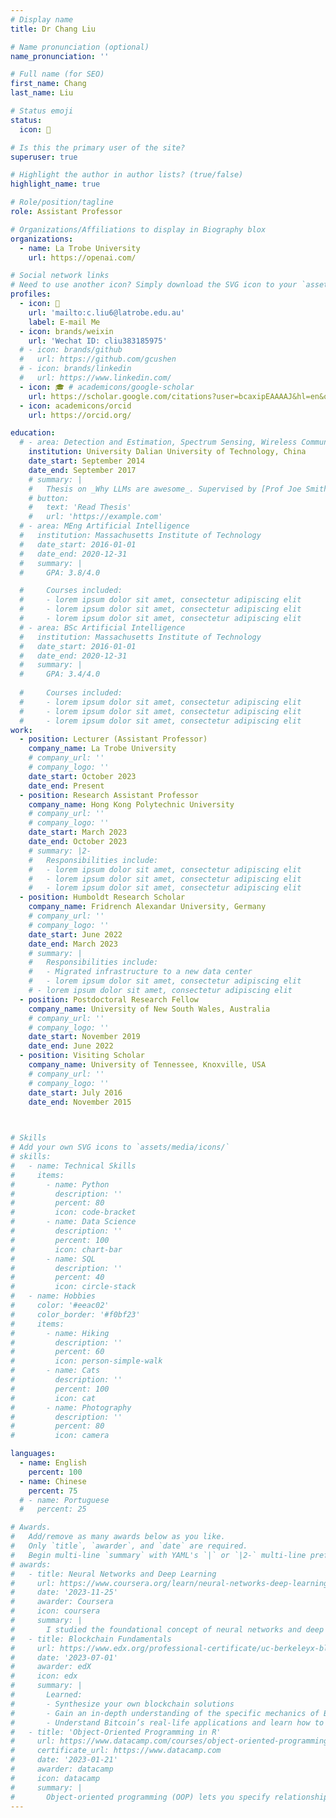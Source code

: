 ```yaml
---
# Display name
title: Dr Chang Liu 

# Name pronunciation (optional)
name_pronunciation: ''

# Full name (for SEO)
first_name: Chang 
last_name: Liu 

# Status emoji
status: 
  icon: 🙌

# Is this the primary user of the site?
superuser: true

# Highlight the author in author lists? (true/false)
highlight_name: true

# Role/position/tagline
role: Assistant Professor 

# Organizations/Affiliations to display in Biography blox
organizations:
  - name: La Trobe University 
    url: https://openai.com/ 

# Social network links
# Need to use another icon? Simply download the SVG icon to your `assets/media/icons/` folder.
profiles:
  - icon: 📧
    url: 'mailto:c.liu6@latrobe.edu.au'
    label: E-mail Me
  - icon: brands/weixin 
    url: 'Wechat ID: cliu383185975'
  # - icon: brands/github
  #   url: https://github.com/gcushen
  # - icon: brands/linkedin
  #   url: https://www.linkedin.com/
  - icon: 🎓 # academicons/google-scholar 
    url: https://scholar.google.com/citations?user=bcaxipEAAAAJ&hl=en&oi=sra
  - icon: academicons/orcid
    url: https://orcid.org/

education:
  # - area: Detection and Estimation, Spectrum Sensing, Wireless Communications  
    institution: University Dalian University of Technology, China 
    date_start: September 2014 
    date_end: September 2017
    # summary: |
    #   Thesis on _Why LLMs are awesome_. Supervised by [Prof Joe Smith](https://example.com). Presented papers at 5 IEEE conferences with the contributions being published in 2 Springer journals.
    # button:
    #   text: 'Read Thesis'
    #   url: 'https://example.com'
  # - area: MEng Artificial Intelligence
  #   institution: Massachusetts Institute of Technology
  #   date_start: 2016-01-01
  #   date_end: 2020-12-31
  #   summary: |
  #     GPA: 3.8/4.0

  #     Courses included:
  #     - lorem ipsum dolor sit amet, consectetur adipiscing elit
  #     - lorem ipsum dolor sit amet, consectetur adipiscing elit
  #     - lorem ipsum dolor sit amet, consectetur adipiscing elit
  # - area: BSc Artificial Intelligence
  #   institution: Massachusetts Institute of Technology
  #   date_start: 2016-01-01
  #   date_end: 2020-12-31
  #   summary: |
  #     GPA: 3.4/4.0
      
  #     Courses included:
  #     - lorem ipsum dolor sit amet, consectetur adipiscing elit
  #     - lorem ipsum dolor sit amet, consectetur adipiscing elit
  #     - lorem ipsum dolor sit amet, consectetur adipiscing elit
work: 
  - position: Lecturer (Assistant Professor)
    company_name: La Trobe University 
    # company_url: ''
    # company_logo: ''
    date_start: October 2023 
    date_end: Present 
  - position: Research Assistant Professor 
    company_name: Hong Kong Polytechnic University  
    # company_url: ''
    # company_logo: ''
    date_start: March 2023 
    date_end: October 2023
    # summary: |2-
    #   Responsibilities include:
    #   - lorem ipsum dolor sit amet, consectetur adipiscing elit
    #   - lorem ipsum dolor sit amet, consectetur adipiscing elit
    #   - lorem ipsum dolor sit amet, consectetur adipiscing elit
  - position: Humboldt Research Scholar 
    company_name: Fridrench Alexandar University, Germany  
    # company_url: ''
    # company_logo: ''
    date_start: June 2022 
    date_end: March 2023 
    # summary: |
    #   Responsibilities include:
    #   - Migrated infrastructure to a new data center
    #   - lorem ipsum dolor sit amet, consectetur adipiscing elit
    # - lorem ipsum dolor sit amet, consectetur adipiscing elit 
  - position: Postdoctoral Research Fellow 
    company_name: University of New South Wales, Australia 
    # company_url: ''
    # company_logo: ''
    date_start: November 2019 
    date_end: June 2022 
  - position: Visiting Scholar 
    company_name: University of Tennessee, Knoxville, USA  
    # company_url: ''
    # company_logo: ''
    date_start: July 2016 
    date_end: November 2015
  


# Skills
# Add your own SVG icons to `assets/media/icons/`
# skills:
#   - name: Technical Skills
#     items:
#       - name: Python
#         description: ''
#         percent: 80
#         icon: code-bracket
#       - name: Data Science
#         description: ''
#         percent: 100
#         icon: chart-bar
#       - name: SQL
#         description: ''
#         percent: 40
#         icon: circle-stack
#   - name: Hobbies
#     color: '#eeac02'
#     color_border: '#f0bf23'
#     items:
#       - name: Hiking
#         description: ''
#         percent: 60
#         icon: person-simple-walk
#       - name: Cats
#         description: ''
#         percent: 100
#         icon: cat
#       - name: Photography
#         description: ''
#         percent: 80
#         icon: camera

languages:
  - name: English
    percent: 100
  - name: Chinese
    percent: 75
  # - name: Portuguese
  #   percent: 25

# Awards.
#   Add/remove as many awards below as you like.
#   Only `title`, `awarder`, and `date` are required.
#   Begin multi-line `summary` with YAML's `|` or `|2-` multi-line prefix and indent 2 spaces below.
# awards:
#   - title: Neural Networks and Deep Learning
#     url: https://www.coursera.org/learn/neural-networks-deep-learning
#     date: '2023-11-25'
#     awarder: Coursera
#     icon: coursera
#     summary: |
#       I studied the foundational concept of neural networks and deep learning. By the end, I was familiar with the significant technological trends driving the rise of deep learning; build, train, and apply fully connected deep neural networks; implement efficient (vectorized) neural networks; identify key parameters in a neural network’s architecture; and apply deep learning to your own applications.
#   - title: Blockchain Fundamentals
#     url: https://www.edx.org/professional-certificate/uc-berkeleyx-blockchain-fundamentals
#     date: '2023-07-01'
#     awarder: edX
#     icon: edx
#     summary: |
#       Learned:
#       - Synthesize your own blockchain solutions
#       - Gain an in-depth understanding of the specific mechanics of Bitcoin
#       - Understand Bitcoin’s real-life applications and learn how to attack and destroy Bitcoin, Ethereum, smart contracts and Dapps, and alternatives to Bitcoin’s Proof-of-Work consensus algorithm
#   - title: 'Object-Oriented Programming in R'
#     url: https://www.datacamp.com/courses/object-oriented-programming-with-s3-and-r6-in-r
#     certificate_url: https://www.datacamp.com
#     date: '2023-01-21'
#     awarder: datacamp
#     icon: datacamp
#     summary: |
#       Object-oriented programming (OOP) lets you specify relationships between functions and the objects that they can act on, helping you manage complexity in your code. This is an intermediate level course, providing an introduction to OOP, using the S3 and R6 systems. S3 is a great day-to-day R programming tool that simplifies some of the functions that you write. R6 is especially useful for industry-specific analyses, working with web APIs, and building GUIs.
---
```

